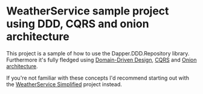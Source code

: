 # WeatherService sample project using DDD, CQRS and onion architecture

This project is a sample of how to use the Dapper.DDD.Repository library. Furthermore it's fully fledged using [Domain-Driven Design](https://en.wikipedia.org/wiki/Domain-driven_design), [CQRS](https://en.wikipedia.org/wiki/Command%E2%80%93query_separation) and [Onion architecture](https://en.everybodywiki.com/Onion_Architecture).

If you're not familiar with these concepts I'd recommend starting out with the [WeatherService Simplified](https://github.com/steffenskov/Dapper.DDD.Repository/tree/main/samples/WeatherService-Simplified) project instead.